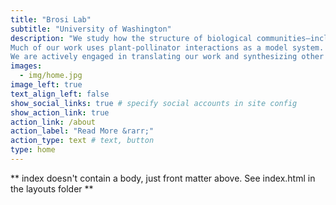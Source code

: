 ```yaml
---
title: "Brosi Lab"
subtitle: "University of Washington"
description: "We study how the structure of biological communities—including both biodiversity and ecological network structure—affects ecological functioning, and how it is affected by environmental change.
Much of our work uses plant-pollinator interactions as a model system.
We are actively engaged in translating our work and synthesizing other science in the service of environmental policy and management."
images:
  - img/home.jpg
image_left: true
text_align_left: false
show_social_links: true # specify social accounts in site config
show_action_link: true
action_link: /about
action_label: "Read More &rarr;"
action_type: text # text, button
type: home
---
```


** index doesn't contain a body, just front matter above.
See index.html in the layouts folder **
